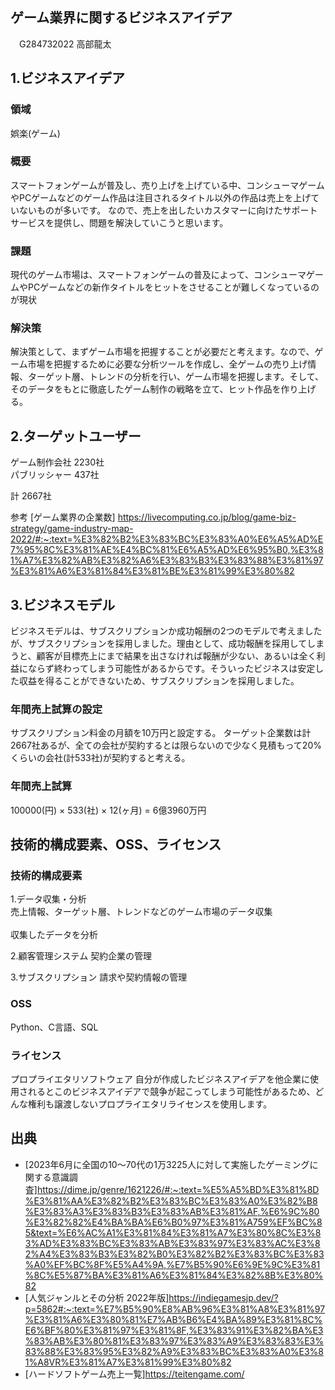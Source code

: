 ## ゲーム業界に関するビジネスアイデア
 　G284732022 高部龍太

## 1.ビジネスアイデア
### 領域
娯楽(ゲーム)

### 概要
スマートフォンゲームが普及し、売り上げを上げている中、コンシューマゲームやPCゲームなどのゲーム作品は注目されるタイトル以外の作品は売上を上げていないものが多いです。
なので、売上を出したいカスタマーに向けたサポートサービスを提供し、問題を解決していこうと思います。

### 課題
現代のゲーム市場は、スマートフォンゲームの普及によって、コンシューマゲームやPCゲームなどの新作タイトルをヒットをさせることが難しくなっているのが現状

### 解決策
解決策として、まずゲーム市場を把握することが必要だと考えます。なので、ゲーム市場を把握するために必要な分析ツールを作成し、全ゲームの売り上げ情報、ターゲット層、トレンドの分析を行い、ゲーム市場を把握します。そして、そのデータをもとに徹底したゲーム制作の戦略を立て、ヒット作品を作り上げる。

## 2.ターゲットユーザー

ゲーム制作会社  2230社
<br>パブリッシャー  437社<br>

計 2667社


参考
[ゲーム業界の企業数]
https://livecomputing.co.jp/blog/game-biz-strategy/game-industry-map-2022/#:~:text=%E3%82%B2%E3%83%BC%E3%83%A0%E6%A5%AD%E7%95%8C%E3%81%AE%E4%BC%81%E6%A5%AD%E6%95%B0,%E3%81%A7%E3%82%AB%E3%82%A6%E3%83%B3%E3%83%88%E3%81%97%E3%81%A6%E3%81%84%E3%81%BE%E3%81%99%E3%80%82


## 3.ビジネスモデル
ビジネスモデルは、サブスクリプションか成功報酬の2つのモデルで考えましたが、サブスクリプションを採用しました。理由として、成功報酬を採用してしまうと、顧客が目標売上にまで結果を出さなければ報酬が少ない、あるいは全く利益にならず終わってしまう可能性があるからです。そういったビジネスは安定した収益を得ることができないため、サブスクリプションを採用しました。

### 年間売上試算の設定
サブスクリプション料金の月額を10万円と設定する。
ターゲット企業数は計2667社あるが、全ての会社が契約するとは限らないので少なく見積もって20%くらいの会社(計533社)が契約すると考える。

### 年間売上試算
100000(円) × 533(社) × 12(ヶ月) = 6億3960万円


## 技術的構成要素、OSS、ライセンス
### 技術的構成要素
1.データ収集・分析
  <br>売上情報、ターゲット層、トレンドなどのゲーム市場のデータ収集<br>
  <br>収集したデータを分析<br>

2.顧客管理システム
  契約企業の管理

3.サブスクリプション
  請求や契約情報の管理

### OSS
Python、C言語、SQL

### ライセンス
プロプライエタリソフトウェア
自分が作成したビジネスアイデアを他企業に使用されるとこのビジネスアイデアで競争が起こってしまう可能性があるため、どんな権利も譲渡しないプロプライエタリライセンスを使用します。

## 出典
- [2023年6月に全国の10～70代の1万3225人に対して実施したゲーミングに関する意識調査]https://dime.jp/genre/1621226/#:~:text=%E5%A5%BD%E3%81%8D%E3%81%AA%E3%82%B2%E3%83%BC%E3%83%A0%E3%82%B8%E3%83%A3%E3%83%B3%E3%83%AB%E3%81%AF,%E6%9C%80%E3%82%82%E4%BA%BA%E6%B0%97%E3%81%A759%EF%BC%85&text=%E6%AC%A1%E3%81%84%E3%81%A7%E3%80%8C%E3%83%AD%E3%83%BC%E3%83%AB%E3%83%97%E3%83%AC%E3%82%A4%E3%83%B3%E3%82%B0%E3%82%B2%E3%83%BC%E3%83%A0%EF%BC%8F%E5%A4%9A,%E7%B5%90%E6%9E%9C%E3%81%8C%E5%87%BA%E3%81%A6%E3%81%84%E3%82%8B%E3%80%82
- [人気ジャンルとその分析 2022年版]https://indiegamesjp.dev/?p=5862#:~:text=%E7%B5%90%E8%AB%96%E3%81%A8%E3%81%97%E3%81%A6%E3%80%81%E7%AB%B6%E4%BA%89%E3%81%8C%E6%BF%80%E3%81%97%E3%81%8F,%E3%83%91%E3%82%BA%E3%83%AB%E3%80%81%E3%83%97%E3%83%A9%E3%83%83%E3%83%88%E3%83%95%E3%82%A9%E3%83%BC%E3%83%A0%E3%81%A8VR%E3%81%A7%E3%81%99%E3%80%82
- [ハードソフトゲーム売上一覧]https://teitengame.com/